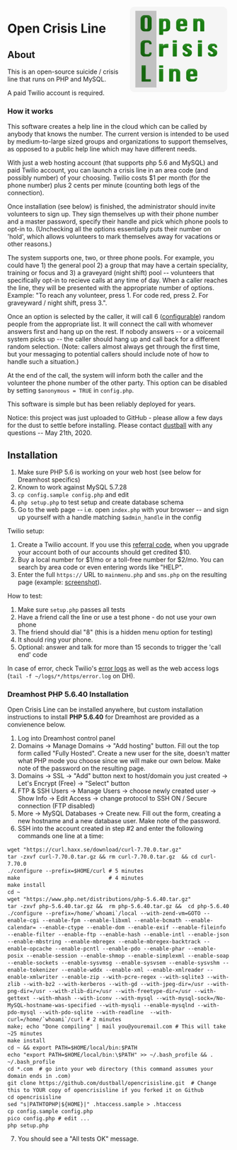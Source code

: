 <img align="right" src="ocl-logo.png" width="220" style="margin:7px; border-radius:10px" />

# Open Crisis Line

## About

This is an open-source suicide / crisis line that runs on PHP and MySQL.

A paid Twilio account is required.  

### How it works

This software creates a help line in the cloud which can be called by anybody that knows the number.  The current version is intended to be used by medium-to-large sized groups and organizations to support themselves, as opposed to a public help line which may have different needs.

With just a web hosting account (that supports php 5.6 and MySQL) and paid Twilio account, you can launch a crisis line in an area code (and possibly number) of your choosing. Twilio costs $1 per month (for the phone number) plus 2 cents per minute (counting both legs of the connection). 

Once installation (see below) is finished, the administrator should invite volunteers to sign up.  They sign themselves up with their phone number and a master password, specify their handle and pick which phone pools to opt-in to. (Unchecking all the options essentially puts their number on 'hold', which allows volunteers to mark themselves away for vacations or other reasons.)  

The system supports one, two, or three phone pools.  For example, you could have 1) the general pool 2) a group that may have a certain speciality, training or focus and 3) a graveyard (night shift) pool -- volunteers that specifically opt-in to recieve calls at any time of day.  When a caller reaches the line, they will be presented with the appropriate number of options.  Example: "To reach any volunteer, press 1. For code red, press 2.  For graveyward / night shift, press 3.".  

Once an option is selected by the caller, it will call 6 ([configurable](https://github.com/dustball/opencrisisline/blob/master/config.sample)) random people from the appropriate list.  It will connect the call with whomever answers first and hang up on the rest.  If nobody answers -- or a voicemail system picks up -- the caller should hang up and call back for a different random selection.  (Note: callers almost always get through the first time, but your messaging to potential callers should include note of how to handle such a situation.)

At the end of the call, the system will inform both the caller and the volunteer the phone number of the other party.  This option can be disabled by setting `$anonymous = TRUE`  in `config.php`.  

This software is simple but has been reliably deployed for years.

Notice: this project was just uploaded to GitHub - please allow a few days for the dust to settle before installing.  Please contact [dustball](https://github.com/dustball) with any questions -- May 21th, 2020.

## Installation

1. Make sure PHP 5.6 is working on your web host (see below for Dreamhost specifics)
1. Known to work against MySQL 5.7.28
2. `cp config.sample config.php` and edit
3. `php setup.php` to test setup and create database schema 
4. Go to the web page -- i.e. open `index.php` with your browser -- and sign up yourself with a handle matching `$admin_handle` in the config

Twilio setup:

1. Create a Twilio account. If you use this [referral code](https://www.twilio.com/referral/WU8oSC), when you upgrade your account both of our accounts should get credited $10.
1. Buy a local number for $1/mo or a toll-free number for $2/mo.  You can search by area code or even entering words like "HELP".
2. Enter the full `https://` URL to `mainmenu.php` and `sms.php` on the resulting page (example: [screenshot](https://i.imgur.com/0jy992M.png)).

How to test:

1. Make sure `setup.php` passes all tests 
2. Have a friend call the line or use a test phone - do not use your own phone 
3. The friend should dial "8" (this is a hidden menu option for testing)
4. It should ring your phone.  
5. Optional: answer and talk for more than 15 seconds to trigger the 'call end' code

In case of error, check Twilio's [error logs](https://www.twilio.com/console/debugger) as well as the web access logs (`tail -f ~/logs/*/https/error.log` on DH).

### Dreamhost PHP 5.6.40 Installation

Open Crisis Line can be installed anywhere, but custom installation instructions to install **PHP 5.6.40** for Dreamhost are provided as a convienence below.

1. Log into Dreamhost control panel
2. Domains -> Manage Domains -> "Add hosting" button.  Fill out the top form called "Fully Hosted". Create a new user for the site, doesn't matter what PHP mode you choose since we will make our own below.  Make note of the password on the resulting page.
3. Domains -> SSL -> "Add" button next to host/domain you just created -> Let's Encrypt (Free) -> "Select" button
4. FTP & SSH Users -> Manage Users -> choose newly created user -> Show Info -> Edit Access -> change protocol to SSH ON / Secure connection (FTP disabled)
5. More -> MySQL Databases -> Create new.  Fill out the form, creating a new hostname and a new database user.  Make note of the password.
6. SSH into the account created in step #2 and enter the following commands one line at a time:

```Shell
wget "https://curl.haxx.se/download/curl-7.70.0.tar.gz"
tar -zxvf curl-7.70.0.tar.gz && rm curl-7.70.0.tar.gz  && cd curl-7.70.0
./configure --prefix=$HOME/curl # 5 minutes
make                            # 4 minutes
make install
cd ~
wget "https://www.php.net/distributions/php-5.6.40.tar.gz"
tar -zxvf php-5.6.40.tar.gz &&  rm php-5.6.40.tar.gz &&  cd php-5.6.40
./configure --prefix=/home/`whoami`/local --with-zend-vm=GOTO --enable-cgi --enable-fpm --enable-libxml --enable-bcmath --enable-calendar= --enable-ctype --enable-dom --enable-exif --enable-fileinfo --enable-filter --enable-ftp --enable-hash --enable-intl --enable-json --enable-mbstring --enable-mbregex --enable-mbregex-backtrack --enable-opcache --enable-pcntl --enable-pdo --enable-phar --enable-posix --enable-session --enable-shmop --enable-simplexml --enable-soap --enable-sockets --enable-sysvmsg --enable-sysvsem --enable-sysvshm --enable-tokenizer --enable-wddx --enable-xml --enable-xmlreader --enable-xmlwriter --enable-zip --with-pcre-regex --with-sqlite3 --with-zlib --with-bz2 --with-kerberos --with-gd --with-jpeg-dir=/usr --with-png-dir=/usr --with-zlib-dir=/usr --with-freetype-dir=/usr --with-gettext --with-mhash --with-iconv --with-mysql --with-mysql-sock=/No-MySQL-hostname-was-specified --with-mysqli --enable-mysqlnd --with-pdo-mysql --with-pdo-sqlite --with-readline  --with-curl=/home/`whoami`/curl # 2 minutes
make; echo "Done compiling" | mail you@youremail.com # This will take ~25 minutes
make install
cd ~ && export PATH=$HOME/local/bin:$PATH
echo "export PATH=$HOME/local/bin:\$PATH" >> ~/.bash_profile && . ~/.bash_profile
cd *.com  # go into your web directory (this command assumes your domain ends in .com)
git clone https://github.com/dustball/opencrisisline.git  # Change this to YOUR copy of opencrisisline if you forked it on Github
cd opencrisisline
sed "s|PATHTOPHP|${HOME}|" .htaccess.sample > .htaccess
cp config.sample config.php 
pico config.php # edit ...
php setup.php
```
    
7. You should see a "All tests OK" message.


